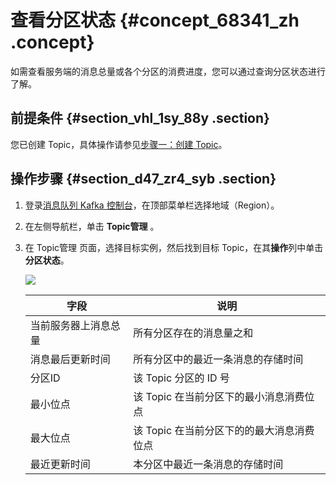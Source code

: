 # 查看分区状态 {#concept_68341_zh .concept}

如需查看服务端的消息总量或各个分区的消费进度，您可以通过查询分区状态进行了解。

## 前提条件 {#section_vhl_1sy_88y .section}

您已创建 Topic，具体操作请参见[步骤一：创建 Topic](../../../../cn.zh-CN/快速入门/步骤三：创建资源.md#section_zm0_ysj_343)。

## 操作步骤 {#section_d47_zr4_syb .section}

1.  登录[消息队列 Kafka 控制台](https://kafka.console.aliyun.com)，在顶部菜单栏选择地域（Region）。

2.  在左侧导航栏，单击 **Topic管理** 。

3.  在 Topic管理 页面，选择目标实例，然后找到目标 Topic，在其**操作**列中单击**分区状态**。

    ![](http://static-aliyun-doc.oss-cn-hangzhou.aliyuncs.com/assets/img/998830/156508838754603_zh-CN.png)

    |字段|说明|
    |--|--|
    |当前服务器上消息总量|所有分区存在的消息量之和|
    |消息最后更新时间|所有分区中的最近一条消息的存储时间|
    |分区ID|该 Topic 分区的 ID 号|
    |最小位点|该 Topic 在当前分区下的最小消息消费位点|
    |最大位点|该 Topic 在当前分区下的的最大消息消费位点|
    |最近更新时间|本分区中最近一条消息的存储时间|


